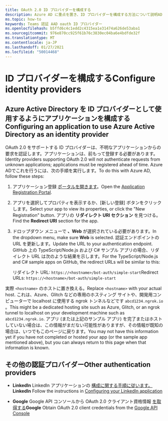 ```yaml
---
title: OAuth 2.0 ID プロバイダーを構成する
description: Azure AD に重点を置き、ID プロバイダーを構成する方法について説明AD
ms.topic: how-to
keywords: Teams 認証 AAD oauth ID プロバイダー
ms.openlocfilehash: b5ffd6c4c1edd2c4315ea1e31474a626de53aba1
ms.sourcegitcommit: 976e870cc925f61b76c3830ec04ba6e4bdfde32f
ms.translationtype: MT
ms.contentlocale: ja-JP
ms.lasthandoff: 01/27/2021
ms.locfileid: "50014468"
---
```

# <a name="configure-identity-providers"></a><span data-ttu-id="f4cf8-104">ID プロバイダーを構成する</span><span class="sxs-lookup"><span data-stu-id="f4cf8-104">Configure identity providers</span></span>

## <a name="configuring-an-application-to-use-azure-active-directory-as-an-identity-provider"></a><span data-ttu-id="f4cf8-105">Azure Active Directory を ID プロバイダーとして使用するようにアプリケーションを構成する</span><span class="sxs-lookup"><span data-stu-id="f4cf8-105">Configuring an application to use Azure Active Directory as an identity provider</span></span>

<span data-ttu-id="f4cf8-106">OAuth 2.0 をサポートする ID プロバイダーは、不明なアプリケーションからの要求を認証します。アプリケーションは、前もって登録する必要があります。</span><span class="sxs-lookup"><span data-stu-id="f4cf8-106">Identity providers supporting OAuth 2.0 will not authenticate requests from unknown applications; applications must be registered ahead of time.</span></span> <span data-ttu-id="f4cf8-107">Azure ADでこれを行うには、次の手順を実行します。</span><span class="sxs-lookup"><span data-stu-id="f4cf8-107">To do this with Azure AD, follow these steps:</span></span>

1. <span data-ttu-id="f4cf8-108">アプリケーション登録 [ポータルを開きます](https://ms.portal.azure.com/#blade/Microsoft_AAD_RegisteredApps/ApplicationsListBlade)。</span><span class="sxs-lookup"><span data-stu-id="f4cf8-108">Open the [Application Registration Portal](https://ms.portal.azure.com/#blade/Microsoft_AAD_RegisteredApps/ApplicationsListBlade).</span></span>

2. <span data-ttu-id="f4cf8-109">アプリを選択してプロパティを表示するか、[新しい登録] ボタンをクリックします。</span><span class="sxs-lookup"><span data-stu-id="f4cf8-109">Select your app to view its properties, or click the "New Registration" button.</span></span> <span data-ttu-id="f4cf8-110">アプリの **リダイレクト URI セクション** を見つける。</span><span class="sxs-lookup"><span data-stu-id="f4cf8-110">Find the **Redirect URI** section for the app.</span></span>

3. <span data-ttu-id="f4cf8-111">ドロップダウン メニューで **、Web** が選択されている必要があります。</span><span class="sxs-lookup"><span data-stu-id="f4cf8-111">In the dropdown menu, make sure **Web** is selected.</span></span> <span data-ttu-id="f4cf8-112">認証エンドポイントの URL を更新します。</span><span class="sxs-lookup"><span data-stu-id="f4cf8-112">Update the URL to your authentication endpoint.</span></span> <span data-ttu-id="f4cf8-113">GitHub 上の TypeScript/Node.js および C# サンプル アプリの場合、リダイレクト URL は次のような結果を示します。</span><span class="sxs-lookup"><span data-stu-id="f4cf8-113">For the TypeScript/Node.js and C# sample apps on GitHub, the redirect URLs will be similar to this:</span></span>

    <span data-ttu-id="f4cf8-114">リダイレクト URL: `https://<hostname>/bot-auth/simple-start`</span><span class="sxs-lookup"><span data-stu-id="f4cf8-114">Redirect URLs: `https://<hostname>/bot-auth/simple-start`</span></span>

<span data-ttu-id="f4cf8-115">実際 `<hostname>` のホストに置き換える。</span><span class="sxs-lookup"><span data-stu-id="f4cf8-115">Replace `<hostname>` with your actual host.</span></span> <span data-ttu-id="f4cf8-116">これは、Azure、Glitch などの専用のホスティング サイトや、開発用コンピューターで localhost に使用する ngrok トンネルなどです `abcd1234.ngrok.io` 。</span><span class="sxs-lookup"><span data-stu-id="f4cf8-116">This might be a dedicated hosting site such as Azure, Glitch, or an ngrok tunnel to localhost on your development machine such as `abcd1234.ngrok.io`.</span></span> <span data-ttu-id="f4cf8-117">アプリ (または上記のサンプル アプリ) を完了またはホストしていない場合は、この情報がまだない可能性がありますが、その情報が既知の場合は、いつでもこのページに戻ります。</span><span class="sxs-lookup"><span data-stu-id="f4cf8-117">You may not have this information yet if you have not completed or hosted your app (or the sample app mentioned above), but you can always return to this page when that information is known.</span></span>

## <a name="other-authentication-providers"></a><span data-ttu-id="f4cf8-118">その他の認証プロバイダー</span><span class="sxs-lookup"><span data-stu-id="f4cf8-118">Other authentication providers</span></span>

* <span data-ttu-id="f4cf8-119">**LinkedIn** LinkedIn アプリケーションの [構成に関する手順に従います。](https://developer.linkedin.com/docs/oauth2)</span><span class="sxs-lookup"><span data-stu-id="f4cf8-119">**LinkedIn** Follow the instructions in [Configuring your LinkedIn application](https://developer.linkedin.com/docs/oauth2)</span></span>

* <span data-ttu-id="f4cf8-120">**Google** Google API コンソールから OAuth 2.0 クライアント資格情報 [を取得する](https://console.developers.google.com/)</span><span class="sxs-lookup"><span data-stu-id="f4cf8-120">**Google** Obtain OAuth 2.0 client credentials from the [Google API Console](https://console.developers.google.com/)</span></span>
